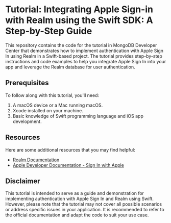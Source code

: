 # Tutorial: Integrating Apple Sign-in with Realm using the Swift SDK: A Step-by-Step Guide

This repository contains the code for the tutorial in MongoDB Developer Center that demonstrates how to implement authentication with Apple Sign In using Realm in a Swift-based project. The tutorial provides step-by-step instructions and code examples to help you integrate Apple Sign In into your app and leverage the Realm database for user authentication.

## Prerequisites

To follow along with this tutorial, you'll need:

1. A macOS device or a Mac running macOS.
2. Xcode installed on your machine.
3. Basic knowledge of Swift programming language and iOS app development.

## Resources

Here are some additional resources that you may find helpful:

* [Realm Documentation](https://www.mongodb.com/docs/realm/sdk/swift/users/authenticate-users/)
* [Apple Developer Documentation - Sign In with Apple](https://developer.apple.com/sign-in-with-apple/)

## Disclaimer

This tutorial is intended to serve as a guide and demonstration for implementing authentication with Apple Sign In and Realm using Swift. However, please note that the tutorial may not cover all possible scenarios or address specific issues in your application. It is recommended to refer to the official documentation and adapt the code to suit your use case.
